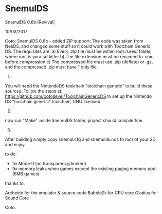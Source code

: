 # SnemulDS
SnemulDS 0.6b [Revival]


10/03/2017

Coto: SnemulDS 0.6b - added ZIP support:
	The code was taken from NesDS, and changed some stuff so it could work with Toolchain Generic DS.
	The requisites are:
	a) Every .zip file must be within root:/snes/ folder, where root is your sd letter
	b) The file extension must be renamed to .smc before compression
	c) The compressed file must use  .zip (deflate) or .gz, and the compressed .zip must have 1 only file




1)
You will need the NintendoDS toolchain "toolchain generic" to build these sources.
Follow the steps at: https://github.com/cotodevel/ToolchainGenericDS to set up the Nintendo DS "toolchain generic" toolchain, GNU licensed. 

2)
now run "Make" inside SnemulDS folder, project should compile fine.

3)
After building simply copy snemul.cfg and snemulds.nds to root of your SD, and enjoy.

    
to do:

-   fix Mode 0 (no transparency/broken)
-   fix memory leaks when games exceed the existing paging memory pool (6MB games)


thanks to:

Archeide for the emulator & source code
Bubble2k for CPU core
Gladius for Sound Core


Coto.